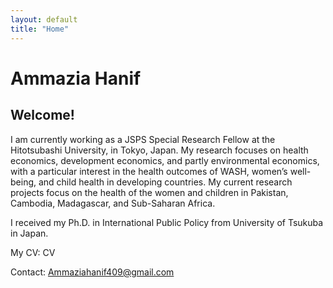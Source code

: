 ```yaml
---
layout: default
title: "Home"
---
```


# Ammazia Hanif

## Welcome!
  
I am currently working as a JSPS Special Research Fellow at the Hitotsubashi University, in Tokyo, Japan. My research focuses on health economics, development economics, 
and partly environmental economics, with a particular interest in the health outcomes of WASH, women’s well-being, and child health in developing countries. My current 
research projects focus on the health of the women and children in Pakistan, Cambodia, Madagascar, and Sub-Saharan Africa.

I received my Ph.D. in International Public Policy from University of Tsukuba in Japan.

My CV: CV
  
Contact: Ammaziahanif409@gmail.com
